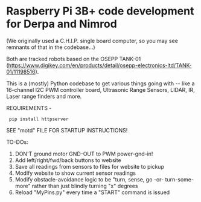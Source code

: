# Raspberry Pi 3B+ code development for Derpa and Nimrod
  (We originally used a C.H.I.P. single board computer, so you may see remnants of that in the codebase...)

Both are tracked robots based on the OSEPP TANK-01 (https://www.digikey.com/en/products/detail/osepp-electronics-ltd/TANK-01/11198516).

This is a (mostly) Python codebase to get various things going with -- like a 16-channel I2C PWM controller board, Ultrasonic Range Sensors, LIDAR, IR, Laser range finders and more.

REQUIREMENTS -

     pip install httpserver

SEE "motd" FILE FOR STARTUP INSTRUCTIONS!


TO-DOs:
1) DON'T ground motor GND-OUT to PWM power-gnd-in!
2) Add left/right/fwd/back buttons to website
3) Save all readings from sensors to files for website to pickup
4) Modify website to show current sensor readings
5) Modify obstacle-avoidance logic to be "turn, sense, go -or- turn-some-more" rather than just
   blindly turning "x" degrees 
6) Reload "MyPins.py" every time a "START" command is issued
